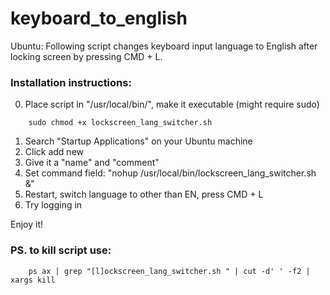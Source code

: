 
# keyboard_to_english
Ubuntu: Following script changes keyboard input language to English after locking screen by pressing CMD + L.

### Installation instructions:

0. Place script in "/usr/local/bin/",  make it executable (might require sudo) 
```
	sudo chmod +x lockscreen_lang_switcher.sh
```
1. Search "Startup Applications" on your Ubuntu machine
2. Click add new
3. Give it a "name" and "comment" 
4. Set command field: "nohup /usr/local/bin/lockscreen_lang_switcher.sh &"
5. Restart, switch language to other than EN, press CMD + L
6. Try logging in

Enjoy it!


### PS. to kill script use:
```
	ps ax | grep "[l]ockscreen_lang_switcher.sh " | cut -d' ' -f2 | xargs kill
```
